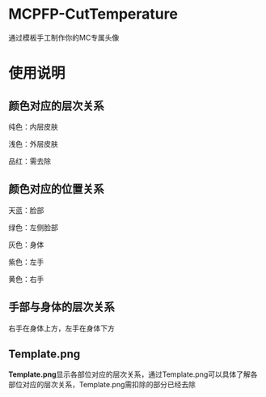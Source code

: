 # MCPFP-CutTemperature
通过模板手工制作你的MC专属头像
# 使用说明
## 颜色对应的层次关系
纯色：内层皮肤

浅色：外层皮肤

品红：需去除
## 颜色对应的位置关系
天蓝：脸部

绿色：左侧脸部

灰色：身体

紫色：左手

黄色：右手
## 手部与身体的层次关系
右手在身体上方，左手在身体下方
## Template.png
**Template.png**显示各部位对应的层次关系，通过Template.png可以具体了解各部位对应的层次关系，Template.png需扣除的部分已经去除
